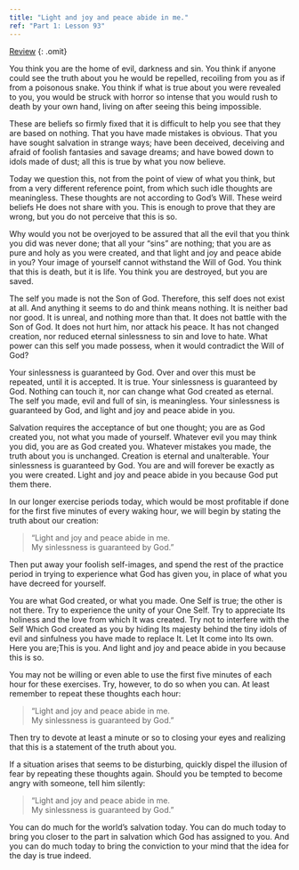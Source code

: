 ```yaml
---
title: "Light and joy and peace abide in me."
ref: "Part 1: Lesson 93"
---
```


<a class="hide-review" href="/acim/workbook/l112/#l093">Review</a>
{: .omit}

You think you are the home of evil, darkness and sin. You think if
anyone could see the truth about you he would be repelled, recoiling
from you as if from a poisonous snake. You think if what is true about
you were revealed to you, you would be struck with horror so intense
that you would rush to death by your own hand, living on after seeing
this being impossible.

These are beliefs so firmly fixed that it is difficult to help you see
that they are based on nothing. That you have made mistakes is obvious.
That you have sought salvation in strange ways; have been deceived,
deceiving and afraid of foolish fantasies and savage dreams; and have
bowed down to idols made of dust; all this is true by what you now
believe.

Today we question this, not from the point of view of what you think,
but from a very different reference point, from which such idle thoughts
are meaningless. These thoughts are not according to God’s Will. These
weird beliefs He does not share with you. This is enough to prove that
they are wrong, but you do not perceive that this is so.

Why would you not be overjoyed to be assured that all the evil that you
think you did was never done; that all your “sins” are nothing; that you
are as pure and holy as you were created, and that light and joy and
peace abide in you? Your image of yourself cannot withstand the Will of
God. You think that this is death, but it is life. You think you are
destroyed, but you are saved.

The self you made is not the Son of God. Therefore, this self does not
exist at all. And anything it seems to do and think means nothing. It is
neither bad nor good. It is unreal, and nothing more than that. It does
not battle with the Son of God. It does not hurt him, nor attack his
peace. It has not changed creation, nor reduced eternal sinlessness to
sin and love to hate. What power can this self you made possess, when it
would contradict the Will of God?

Your sinlessness is guaranteed by God. Over and over this must be
repeated, until it is accepted. It is true. Your sinlessness is
guaranteed by God. Nothing can touch it, nor can change what God
created as eternal. The self you made, evil and full of sin, is
meaningless. Your sinlessness is guaranteed by God, and light and joy and
peace abide in you.

Salvation requires the acceptance of but one thought; you are as God
created you, not what you made of yourself. Whatever evil you may think
you did, you are as God created you. Whatever mistakes you made, the
truth about you is unchanged. Creation is eternal and unalterable. Your
sinlessness is guaranteed by God. You are and will forever be exactly as
you were created. Light and joy and peace abide in you because God put
them there.

In our longer exercise periods today, which would be most profitable if
done for the first five minutes of every waking hour, we will begin by
stating the truth about our creation:

> “Light and joy and peace abide in me.<br/>
> My sinlessness is guaranteed by God.”

Then put away your foolish self-images, and spend the rest of the
practice period in trying to experience what God has given you, in place
of what you have decreed for yourself.

You are what God created, or what you made. One Self is true; the other
is not there. Try to experience the unity of your One Self. Try to
appreciate Its holiness and the love from which It was created. Try not
to interfere with the Self Which God created as you by hiding Its
majesty behind the tiny idols of evil and sinfulness you have made to
replace It. Let It come into Its own. Here you are;This is you. And
light and joy and peace abide in you because this is so.

You may not be willing or even able to use the first five minutes of
each hour for these exercises. Try, however, to do so when you can. At
least remember to repeat these thoughts each hour:

> “Light and joy and peace abide in me.<br/>
> My sinlessness is guaranteed by God.”

Then try to devote at least a minute or so to closing your eyes and
realizing that this is a statement of the truth about you.

If a situation arises that seems to be disturbing, quickly dispel the
illusion of fear by repeating these thoughts again. Should you be
tempted to become angry with someone, tell him silently:

> “Light and joy and peace abide in me.<br/>
> My sinlessness is guaranteed by God.”

You can do much for the world’s salvation today. You can do much today
to bring you closer to the part in salvation which God has assigned to
you. And you can do much today to bring the conviction to your mind that
the idea for the day is true indeed.

